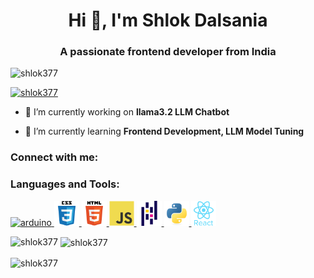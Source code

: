 <h1 align="center">Hi 👋, I'm Shlok Dalsania</h1>
<h3 align="center">A passionate frontend developer from India</h3>

<p align="left"> <img src="https://komarev.com/ghpvc/?username=shlok377&label=Profile%20views&color=0e75b6&style=flat" alt="shlok377" /> </p>

<p align="left"> <a href="https://github.com/ryo-ma/github-profile-trophy"><img src="https://github-profile-trophy.vercel.app/?username=shlok377" alt="shlok377" /></a> </p>

- 🔭 I’m currently working on **llama3.2 LLM Chatbot**

- 🌱 I’m currently learning **Frontend Development, LLM Model Tuning**

<h3 align="left">Connect with me:</h3>
<p align="left">
</p>

<h3 align="left">Languages and Tools:</h3>
<p align="left"> <a href="https://www.arduino.cc/" target="_blank" rel="noreferrer"> <img src="https://cdn.worldvectorlogo.com/logos/arduino-1.svg" alt="arduino" width="40" height="40"/> </a> <a href="https://www.w3schools.com/css/" target="_blank" rel="noreferrer"> <img src="https://raw.githubusercontent.com/devicons/devicon/master/icons/css3/css3-original-wordmark.svg" alt="css3" width="40" height="40"/> </a> <a href="https://www.w3.org/html/" target="_blank" rel="noreferrer"> <img src="https://raw.githubusercontent.com/devicons/devicon/master/icons/html5/html5-original-wordmark.svg" alt="html5" width="40" height="40"/> </a> <a href="https://developer.mozilla.org/en-US/docs/Web/JavaScript" target="_blank" rel="noreferrer"> <img src="https://raw.githubusercontent.com/devicons/devicon/master/icons/javascript/javascript-original.svg" alt="javascript" width="40" height="40"/> </a> <a href="https://pandas.pydata.org/" target="_blank" rel="noreferrer"> <img src="https://raw.githubusercontent.com/devicons/devicon/2ae2a900d2f041da66e950e4d48052658d850630/icons/pandas/pandas-original.svg" alt="pandas" width="40" height="40"/> </a> <a href="https://www.python.org" target="_blank" rel="noreferrer"> <img src="https://raw.githubusercontent.com/devicons/devicon/master/icons/python/python-original.svg" alt="python" width="40" height="40"/> </a> <a href="https://reactjs.org/" target="_blank" rel="noreferrer"> <img src="https://raw.githubusercontent.com/devicons/devicon/master/icons/react/react-original-wordmark.svg" alt="react" width="40" height="40"/> </a> </p>

<p><img align="left" src="https://github-readme-stats.vercel.app/api/top-langs?username=shlok377&show_icons=true&locale=en&layout=compact" alt="shlok377" /></p>

<p>&nbsp;<img align="center" src="https://github-readme-stats.vercel.app/api?username=shlok377&show_icons=true&locale=en" alt="shlok377" /></p>

<p><img align="center" src="https://github-readme-streak-stats.herokuapp.com/?user=shlok377&" alt="shlok377" /></p>
